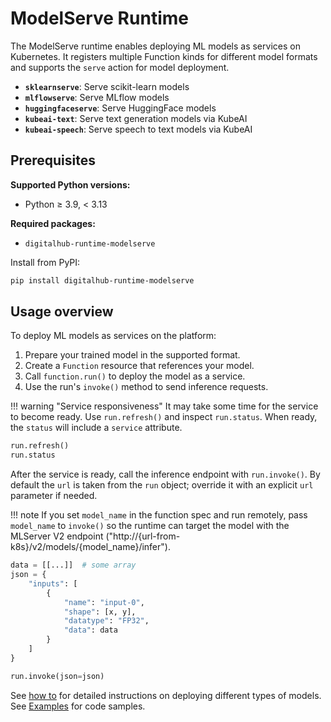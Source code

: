 # ModelServe Runtime

The ModelServe runtime enables deploying ML models as services on Kubernetes. It registers multiple Function kinds for different model formats and supports the `serve` action for model deployment.

- **`sklearnserve`**: Serve scikit-learn models
- **`mlflowserve`**: Serve MLflow models
- **`huggingfaceserve`**: Serve HuggingFace models
- **`kubeai-text`**: Serve text generation models via KubeAI
- **`kubeai-speech`**: Serve speech to text models via KubeAI

## Prerequisites

**Supported Python versions:**

- Python ≥ 3.9, < 3.13

**Required packages:**

- `digitalhub-runtime-modelserve`

Install from PyPI:

```bash
pip install digitalhub-runtime-modelserve
```

## Usage overview

To deploy ML models as services on the platform:

1. Prepare your trained model in the supported format.
2. Create a `Function` resource that references your model.
3. Call `function.run()` to deploy the model as a service.
4. Use the run's `invoke()` method to send inference requests.

!!! warning "Service responsiveness"
    It may take some time for the service to become ready. Use `run.refresh()` and inspect `run.status`. When ready, the `status` will include a `service` attribute.

```python
run.refresh()
run.status
```

After the service is ready, call the inference endpoint with `run.invoke()`. By default the `url` is taken from the `run` object; override it with an explicit `url` parameter if needed.

!!! note
    If you set `model_name` in the function spec and run remotely, pass `model_name` to `invoke()` so the runtime can target the model with the MLServer V2 endpoint ("http://{url-from-k8s}/v2/models/{model_name}/infer").

```python
data = [[...]]  # some array
json = {
    "inputs": [
        {
            "name": "input-0",
            "shape": [x, y],
            "datatype": "FP32",
            "data": data
        }
    ]
}

run.invoke(json=json)
```

See [how to](how-to.md) for detailed instructions on deploying different types of models.
See [Examples](examples.md) for code samples.
